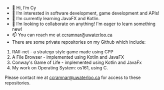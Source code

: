 - 👋 Hi, I’m Cy
- 👀 I’m interested in software development, game development and APIs! 
- 🌱 I’m currently learning JavaFX and Kotlin.
- 💞️ I’m looking to collaborate on anything! I'm eager to learn something new!
- 📫 You can reach me at ccramnar@uwaterloo.ca
- There are some private repositories on my Github which include:
1) RAII-net - a stratego style game made using CPP
2) A File Browser - implemented using Kotlin and JavaFX
3) Conway's Game of Life - implemented using Kotlin and JavaFx 
4) My work on Operating System: os161, using C. 

Please contact me at ccramnar@uwaterloo.ca for access to these repositories. 

<!---
ccramnar/ccramnar is a ✨ special ✨ repository because its `README.md` (this file) appears on your GitHub profile.
You can click the Preview link to take a look at your changes.
--->
